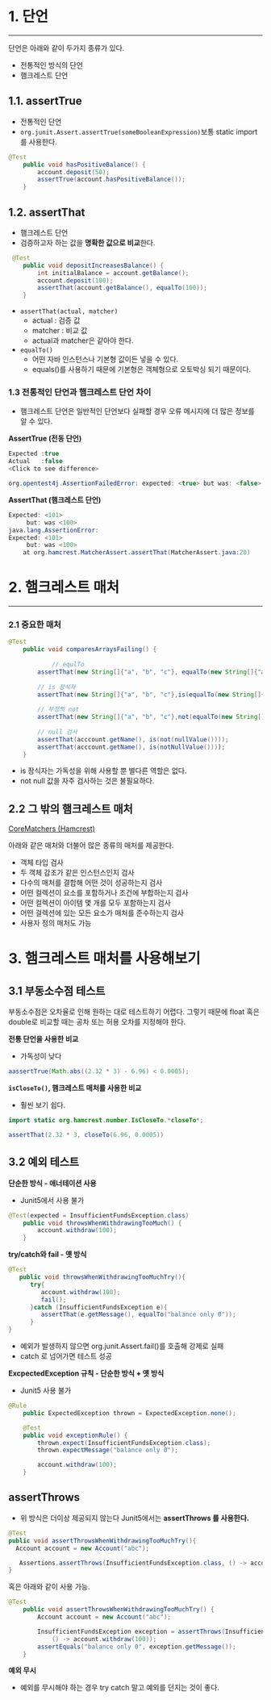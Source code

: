 # 1. 단언

---

단언은 아래와 같이 두가지 종류가 있다.

- 전통적인 방식의 단언
- 햄크레스트 단언

## 1.1. assertTrue

- 전통적인 단언
- `org.junit.Assert.assertTrue(someBooleanExpression)`보통 static import를 사용한다.

```java
@Test
    public void hasPositiveBalance() {
        account.deposit(50);
        assertTrue(account.hasPositiveBalance());
    }
```

## 1.2. assertThat

- 햄크레스트 단언
- 검증하고자 하는 값을 **명확한 값으로 비교**한다.

```java
 @Test
    public void depositIncreasesBalance() {
        int initialBalance = account.getBalance();
        account.deposit(100);
        assertThat(account.getBalance(), equalTo(100));
    }
```

- `assertThat(actual, matcher)`
    - actual : 검증 값
    - matcher : 비교 값
    - actual과 matcher은 같아야 한다.
- `equalTo()`
    - 어떤 자바 인스턴스나 기본형 값이든 넣을 수 있다.
    - equals()를 사용하기 때문에 기본형은 객체형으로 오토박싱 되기 때문이다.

### 1.3 전통적인 단언과 햄크레스트 단언 차이

- 햄크레스트 단언은 일반적인 단언보다 실패할 경우 오류 메시지에 더 많은 정보를 알 수 있다.

**AssertTrue (전동 단언)**

```java
Expected :true
Actual   :false
<Click to see difference>

org.opentest4j.AssertionFailedError: expected: <true> but was: <false>
```

**AssertThat (햄크레스트 단언)**

```java
Expected: <101>
     but: was <100>
java.lang.AssertionError: 
Expected: <101>
     but: was <100>
	at org.hamcrest.MatcherAssert.assertThat(MatcherAssert.java:20)
```

# 2. 햄크레스트 매처

---

### 2.1 중요한 매처

```java
@Test
    public void comparesArraysFailing() {
    
		    // equlTo
        assertThat(new String[]{"a", "b", "c"}, equalTo(new String[]{"a", "b"}));
        
        // is 장식자
        assertThat(new String[]{"a", "b", "c"},is(equalTo(new String[]{"a", "b"})));
        
        // 부정의 not
        assertThat(new String[]{"a", "b", "c"},not(equalTo(new String[]{"a", "b"})));
        
        // null 검사
        assertThat(acccount.getName(), is(not(nullValue())));
        assertThat(acccount.getName(), is(notNullValue())));
    }
```

- is 장식자는 가독성을 위해 사용할 뿐 별다른 역할은 없다.
- not null 값을 자주 검사하는 것은 불필요하다.

## 2.2 그 밖의 햄크레스트 매처

[CoreMatchers (Hamcrest)](https://hamcrest.org/JavaHamcrest/javadoc/1.3/org/hamcrest/CoreMatchers.html)

아래와 같은 매처와 더불어 많은 종류의 매처를 제공한다.

- 객체 타입 검사
- 두 객체 감조가 같은 인스턴스인지 검사
- 다수의 매처를 결합해 어떤 것이 성공하는지 검사
- 어떤 컬렉션이 요소를 포함하거나 조건에 부합하는지 검사
- 어떤 컬렉션이 아이템 몇 개를 모두 포함하는지 검사
- 어떤 걸렉션에 있는 모든 요소가 매처를 준수하는지 검사
- 사용자 정의 매처도 가능

# 3. 햄크레스트 매처를 사용해보기

## **3.1 부동소수점 테스트**

부동소수점은 오차율로 인해 원하는 대로 테스트하기 어렵다. 그렇기 때문에 float 혹은 double로 비교할 때는 공차 또는 허용 오차를 지정해야 한다.

**전통 단언을 사용한 비교**

- 가독성이 낮다

```java
aassertTrue(Math.abs((2.32 * 3) - 6.96) < 0.0005);
```

**`isCloseTo()`, 햄크레스트 매처를 사용한 비교**

- 훨씬 보기 쉽다.

```java
import static org.hamcrest.number.IsCloseTo.*closeTo*;

assertThat(2.32 * 3, closeTo(6.96, 0.0005))
```

## 3.2 예외 테스트

**단순한 방식 - 애너테이션 사용**

- Junit5에서 사용 불가

```java
@Test(expected = InsufficientFundsException.class)
    public void throwsWhenWithdrawingTooMuch() {
        account.withdraw(100);
    }
```

**try/catch와 fail - 옛 방식**

```java
@Test
   public void throwsWhenWithdrawingTooMuchTry(){
      try{
         account.withdraw(100);
         fail();
      }catch (InsufficientFundsException e){
         assertThat(e.getMessage(), equalTo("balance only 0"));
      }
}
```

- 예외가 발생하지 않으면 org.junit.Assert.fail()를 호출해 강제로 실패
- catch 로 넘어가면 테스트 성공

**ExcpectedException 규칙 - 단순한 방식 + 옛 방식**

- Junit5 사용 불가

```java
@Rule
    public ExpectedException thrown = ExpectedException.none();

    @Test
    public void exceptionRule() {
        thrown.expect(InsufficientFundsException.class);
        thrown.expectMessage("balance only 0");

        account.withdraw(100);
    }
```

## assertThrows

- 위 방식은 더이상 제공되지 않는다 Junit5에서는 **assertThrows 를 사용한다.**

```java
@Test
public void assertThrowsWhenWithdrawingTooMuchTry(){
  Account account = new Account("abc");

   Assertions.assertThrows(InsufficientFundsException.class, () -> account.withdraw(100));
}
```

혹은 아래와 같이 사용 가능.

```java
@Test
    public void assertThrowsWhenWithdrawingTooMuchTry() {
        Account account = new Account("abc");

        InsufficientFundsException exception = assertThrows(InsufficientFundsException.class,
            () -> account.withdraw(100));
        assertEquals("balance only 0", exception.getMessage());
    }
```

**예외 무시**

- 예외를 무시해야 하는 경우 try catch 말고 예외를 던지는 것이 좋다.